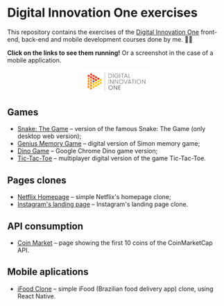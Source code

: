 # Digital Innovation One exercises

This repository contains the exercises of the [Digital Innovation One](https://digitalinnovation.one/) front-end, back-end and mobile development courses done by me. :student:

**Click on the links to see them running!** Or a screenshot in the case of a mobile application.

<p align="center">
  <img src="./banner.png" width="30%">
</p>

## Games
- [Snake: The Game](https://dio-snake-the-game.netlify.app/) – version of the famous Snake: The Game (only desktop web version);
- [Genius Memory Game](https://dio-genius-memory-game.netlify.app/) – digital version of Simon memory game;
- [Dino Game](https://dio-dino-game.netlify.app) – Google Chrome Dino game version;
- [Tic-Tac-Toe](https://dio-tic-tac-toe.netlify.app/) – multiplayer digital version of the game Tic-Tac-Toe.

## Pages clones
- [Netflix Homepage](https://dio-netflix-homepage.netlify.app/) – simple Netflix's homepage clone;
- [Instagram's landing page](https://dio-instagram-landing-page.netlify.app) – Instagram's landing page clone.

## API consumption
- [Coin Market](https://dio-coin-market.netlify.app/) – page showing the first 10 coins of the CoinMarketCap API.

## Mobile aplications
- [iFood Clone](./ifood-clone/screenshot.jpg) – simple iFood (Brazilian food delivery app) clone, using React Native.
